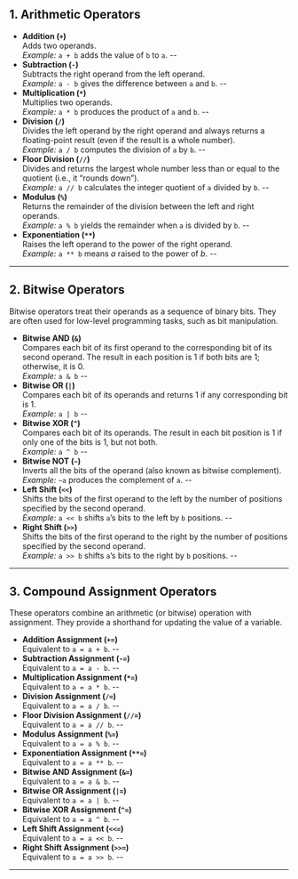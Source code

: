 ## 1. Arithmetic Operators

- **Addition (`+`)**  
  Adds two operands.  
  *Example:* `a + b` adds the value of `b` to `a`.
--
- **Subtraction (`-`)**  
  Subtracts the right operand from the left operand.  
  *Example:* `a - b` gives the difference between `a` and `b`.
--
- **Multiplication (`*`)**  
  Multiplies two operands.  
  *Example:* `a * b` produces the product of `a` and `b`.
--
- **Division (`/`)**  
  Divides the left operand by the right operand and always returns a floating-point result (even if the result is a whole number).  
  *Example:* `a / b` computes the division of `a` by `b`.
--
- **Floor Division (`//`)**  
  Divides and returns the largest whole number less than or equal to the quotient (i.e., it “rounds down”).  
  *Example:* `a // b` calculates the integer quotient of `a` divided by `b`.
--
- **Modulus (`%`)**  
  Returns the remainder of the division between the left and right operands.  
  *Example:* `a % b` yields the remainder when `a` is divided by `b`.
--
- **Exponentiation (`**`)**  
  Raises the left operand to the power of the right operand.  
  *Example:* `a ** b` means *a* raised to the power of *b*.
--
---

## 2. Bitwise Operators

Bitwise operators treat their operands as a sequence of binary bits. They are often used for low-level programming tasks, such as bit manipulation.

- **Bitwise AND (`&`)**  
  Compares each bit of its first operand to the corresponding bit of its second operand. The result in each position is 1 if both bits are 1; otherwise, it is 0.  
  *Example:* `a & b`
--
- **Bitwise OR (`|`)**  
  Compares each bit of its operands and returns 1 if any corresponding bit is 1.  
  *Example:* `a | b`
--
- **Bitwise XOR (`^`)**  
  Compares each bit of its operands. The result in each bit position is 1 if only one of the bits is 1, but not both.  
  *Example:* `a ^ b`
--
- **Bitwise NOT (`~`)**  
  Inverts all the bits of the operand (also known as bitwise complement).  
  *Example:* `~a` produces the complement of `a`.
--
- **Left Shift (`<<`)**  
  Shifts the bits of the first operand to the left by the number of positions specified by the second operand.  
  *Example:* `a << b` shifts `a`’s bits to the left by `b` positions.
--
- **Right Shift (`>>`)**  
  Shifts the bits of the first operand to the right by the number of positions specified by the second operand.  
  *Example:* `a >> b` shifts `a`’s bits to the right by `b` positions.
--
---

## 3. Compound Assignment Operators

These operators combine an arithmetic (or bitwise) operation with assignment. They provide a shorthand for updating the value of a variable.

- **Addition Assignment (`+=`)**  
  Equivalent to `a = a + b`.
--
- **Subtraction Assignment (`-=`)**  
  Equivalent to `a = a - b`.
--
- **Multiplication Assignment (`*=`)**  
  Equivalent to `a = a * b`.
--
- **Division Assignment (`/=`)**  
  Equivalent to `a = a / b`.
--
- **Floor Division Assignment (`//=`)**  
  Equivalent to `a = a // b`.
--
- **Modulus Assignment (`%=`)**  
  Equivalent to `a = a % b`.
--
- **Exponentiation Assignment (`**=`)**  
  Equivalent to `a = a ** b`.
--
- **Bitwise AND Assignment (`&=`)**  
  Equivalent to `a = a & b`.
--
- **Bitwise OR Assignment (`|=`)**  
  Equivalent to `a = a | b`.
--
- **Bitwise XOR Assignment (`^=`)**  
  Equivalent to `a = a ^ b`.
--
- **Left Shift Assignment (`<<=`)**  
  Equivalent to `a = a << b`.
--
- **Right Shift Assignment (`>>=`)**  
  Equivalent to `a = a >> b`.
--
---